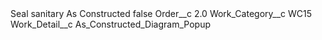 <?xml version="1.0" encoding="UTF-8"?>
<CustomMetadata xmlns="http://soap.sforce.com/2006/04/metadata" xmlns:xsi="http://www.w3.org/2001/XMLSchema-instance" xmlns:xsd="http://www.w3.org/2001/XMLSchema">
    <label>Seal sanitary As Constructed</label>
    <protected>false</protected>
    <values>
        <field>Order__c</field>
        <value xsi:type="xsd:double">2.0</value>
    </values>
    <values>
        <field>Work_Category__c</field>
        <value xsi:type="xsd:string">WC15</value>
    </values>
    <values>
        <field>Work_Detail__c</field>
        <value xsi:type="xsd:string">As_Constructed_Diagram_Popup</value>
    </values>
</CustomMetadata>
